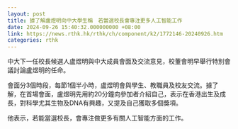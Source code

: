 ```yaml
---
layout: post
title: 據了解盧煜明向中大學生稱　若當選校長會專注更多人工智能工作
date: 2024-09-26 15:40:32.000000000 +08:00
link: https://news.rthk.hk/rthk/ch/component/k2/1772146-20240926.htm
categories: rthk
---
```


中大下一任校長候選人盧煜明與中大成員會面及交流意見，校董會明早舉行特別會議討論盧煜明的任命。

會面分3個時段，每節1個半小時，盧煜明會與學生、教職員及校友交流。據了解，在首場會面，盧煜明先用約20分鐘向參加者介紹自己，表示在香港出生及成長，對科學尤其生物及DNA有興趣，又提及自己獲取多個獎項。

他表示，若能當選校長，會專注做更多有關人工智能方面的工作。
